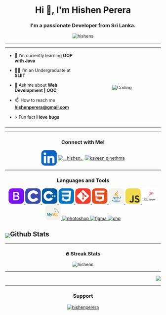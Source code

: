 <h1 align="center">Hi 👋, I'm Hishen Perera</h1>
<h3 align="center">I'm a passionate Developer from Sri Lanka.</h3>

<p align="center"> <img src="https://komarev.com/ghpvc/?username=hishens&label=Profile%20views&color=0e75b6&style=flat" alt="hishens" /> </p>

---
<table align="center">
<tr border="none">
<td width="50%" align="left">

- 🌱 I’m currently learning **OOP with Java**

- 🧑‍🎓 I’m an Undergraduate at **SLIIT**

- 💬 Ask me about **Web Development | OOC**

- 📫 How to reach me **hishenperera@gmail.com**

- ⚡ Fun fact **I love bugs**

</td>
<td width="50%" align="center">

  <img align="center" alt="Coding" width="450" src="https://repository-images.githubusercontent.com/588181932/e36ec678-7984-4cdd-8e4c-a3932772ff8e">

  
  </td>
</tr>
</table>

<hr>

<h3 align="center">Connect with Me!</h3>
<p align="center">
<a href="https://www.linkedin.com/in/hishen-sandaru-perera-aba1892b3/" target="blank"><img align="center" src="https://github.com/tandpfun/skill-icons/blob/main/icons/LinkedIn.svg" alt="https://www.linkedin.com/in/hishen-sandaru-perera-aba1892b3/" height="50" width="50" /></a>
<a href="https://instagram.com/__hishen._" target="blank"><img align="center" src="https://www.edigitalagency.com.au/wp-content/uploads/new-Instagram-icon-png-full-colour.png" alt="__hishen._" height="50" width="50" /></a>
<a href="https://www.facebook.com/profile.php?id=61559805854303" target="blank"><img align="center" src="https://raw.githubusercontent.com/rahuldkjain/github-profile-readme-generator/master/src/images/icons/Social/facebook.svg" alt="kaveen dinethma" height="50" width="50" /></a>  
</p>

---

<h3 align="center">Languages and Tools</h3>
<p align="center"> <a href="https://getbootstrap.com" target="_blank" rel="noreferrer"> <img src="https://github.com/tandpfun/skill-icons/blob/main/icons/Bootstrap.svg" alt="bootstrap" width="50" height="50"/> </a> <a href="https://www.cprogramming.com/" target="_blank" rel="noreferrer"> <img src="https://github.com/tandpfun/skill-icons/blob/main/icons/C.svg" alt="c" width="50" height="50"/> </a> <a href="https://www.w3schools.com/cpp/" target="_blank" rel="noreferrer"> <img src="https://github.com/tandpfun/skill-icons/blob/main/icons/CPP.svg" alt="cplusplus" width="50" height="50"/> </a> <a href="https://www.w3schools.com/css/" target="_blank" rel="noreferrer"> <img src="https://github.com/tandpfun/skill-icons/blob/main/icons/CSS.svg" alt="css3" width="50" height="50"/> </a> <a href="https://git-scm.com/" target="_blank" rel="noreferrer"> <img src="https://github.com/tandpfun/skill-icons/blob/main/icons/Git.svg" alt="git" width="50" height="50"/> </a> <a href="https://www.w3.org/html/" target="_blank" rel="noreferrer"> <img src="https://github.com/tandpfun/skill-icons/blob/main/icons/HTML.svg" alt="html5" width="50" height="50"/> </a> <a href="https://www.java.com" target="_blank" rel="noreferrer"> <img src="https://github.com/tandpfun/skill-icons/blob/main/icons/Java-Light.svg" alt="java" width="50" height="50"/> </a> <a href="https://developer.mozilla.org/en-US/docs/Web/JavaScript" target="_blank" rel="noreferrer"> <img src="https://github.com/tandpfun/skill-icons/blob/main/icons/JavaScript.svg" alt="javascript" width="50" height="50"/> </a> <a href="https://www.microsoft.com/en-us/sql-server" target="_blank" rel="noreferrer"> <img src="https://github.com/Scar1109/skill-icons/blob/Scar1109/icons/microsoftSQL.svg" alt="mssql" width="50" height="50"/> </a> <a href="https://www.mysql.com/" target="_blank" rel="noreferrer"> <img src="https://github.com/tandpfun/skill-icons/blob/main/icons/MySQL-Light.svg" alt="mysql" width="50" height="50"/> </a> <a href="https://www.photoshop.com/en" target="_blank" rel="noreferrer"> <img src="https://github.com/Scar1109/skill-icons/blob/Scar1109/icons/Photoshop.svg" alt="photoshop" width="50" height="50"/> </a> <a href="https://www.figma.com/" target="_blank" rel="noreferrer"> <img src="https://github.com/Scar1109/skill-icons/blob/main/icons/Figma-Light.svg" alt="figma" width="50" height="50"/> </a> <a href="https://www.php.net" target="_blank" rel="noreferrer"> <img src="https://github.com/Scar1109/skill-icons/blob/Scar1109/icons/PHP-Light.svg" alt="php" width="50" height="50"/> </a> </p>


## <img src="https://media1.giphy.com/media/v1.Y2lkPTc5MGI3NjExYzFhYzJkMmQ2MWQ3ZGY3MDhjZTE3MDI2Mzk3NzE1OWQyZTRlMmYwMCZjdD1z/iY8CRBdQXODJSCERIr/giphy.gif" width=5% valign="bottom">Github Stats

---

<h3 align="center"> 🔥 Streak Stats</h3>


<p width="55%" height="230px" align="center"><img src="https://github-readme-streak-stats.herokuapp.com/?user=hishens&theme=nightowl" alt="hishens"  /></p>

</details>

---

<p><img align="right" src= /></p>

<p><img align="center" /></p>
<hr>
<h3 align="center">Support</h3>
<p align="center"><a href="https://www.buymeacoffee.com/hishenperera"> <img align="center" src="https://cdn.buymeacoffee.com/buttons/v2/default-yellow.png" height="50" width="210" alt="hishenperera" /></a></p>
